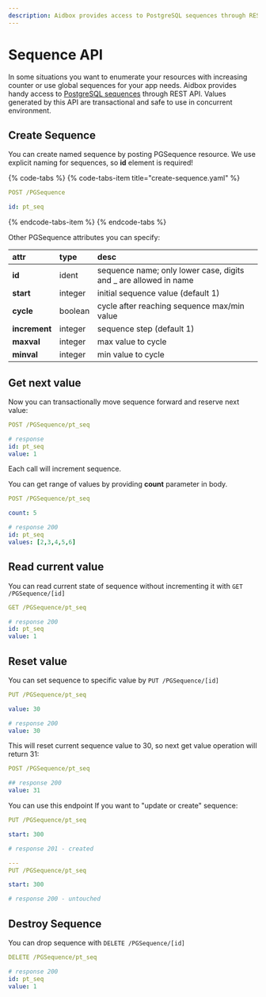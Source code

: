 ```yaml
---
description: Aidbox provides access to PostgreSQL sequences through REST API.
---
```


# Sequence API

In some situations you want to enumerate your resources with increasing counter or use global sequences for your app needs. Aidbox provides handy access to [PostgreSQL sequences](https://www.postgresql.org/docs/current/sql-createsequence.html) through REST API. Values generated by this API are transactional and safe to use in concurrent environment. 

## Create Sequence

You can create named sequence by posting PGSequence resource. We use explicit naming for sequences, so **id** element is required!

{% code-tabs %}
{% code-tabs-item title="create-sequence.yaml" %}
```yaml
POST /PGSequence

id: pt_seq
```
{% endcode-tabs-item %}
{% endcode-tabs %}

Other PGSequence attributes you can specify:

| attr | type | desc |
| :--- | :--- | :--- |
| **id** | ident | sequence name; only lower case, digits and \_ are allowed in name |
| **start** | integer | initial sequence value \(default 1\) |
| **cycle** | boolean | cycle after reaching sequence max/min value |
| **increment** | integer | sequence step \(default 1\) |
| **maxval** | integer | max value to cycle |
| **minval** | integer | min value to cycle |

## Get next value

Now you can transactionally move sequence forward and reserve next value:

```yaml
POST /PGSequence/pt_seq

# response
id: pt_seq
value: 1
```

Each call will increment sequence.

You can get range of values by providing **count** parameter in body.

```yaml
POST /PGSequence/pt_seq

count: 5

# response 200
id: pt_seq
values: [2,3,4,5,6]
```

## Read current value

You can read current state of sequence without incrementing it with `GET /PGSequence/[id]`

```yaml
GET /PGSequence/pt_seq

# response 200
id: pt_seq
value: 1
```

## Reset value

You can set sequence to specific value by `PUT /PGSequence/[id]`

```yaml
PUT /PGSequence/pt_seq

value: 30

# response 200
value: 30
```

This will reset current sequence value to 30, so next get value operation will return 31:

```yaml
POST /PGSequence/pt_seq

## response 200
value: 31
```

You can use this endpoint If you want to "update or create" sequence:

```yaml
PUT /PGSequence/pt_seq

start: 300

# response 201 - created

--- 
PUT /PGSequence/pt_seq

start: 300

# response 200 - untouched
```

## Destroy Sequence

You can drop sequence with `DELETE /PGSequence/[id]`

```yaml
DELETE /PGSequence/pt_seq

# response 200
id: pt_seq
value: 1
```

